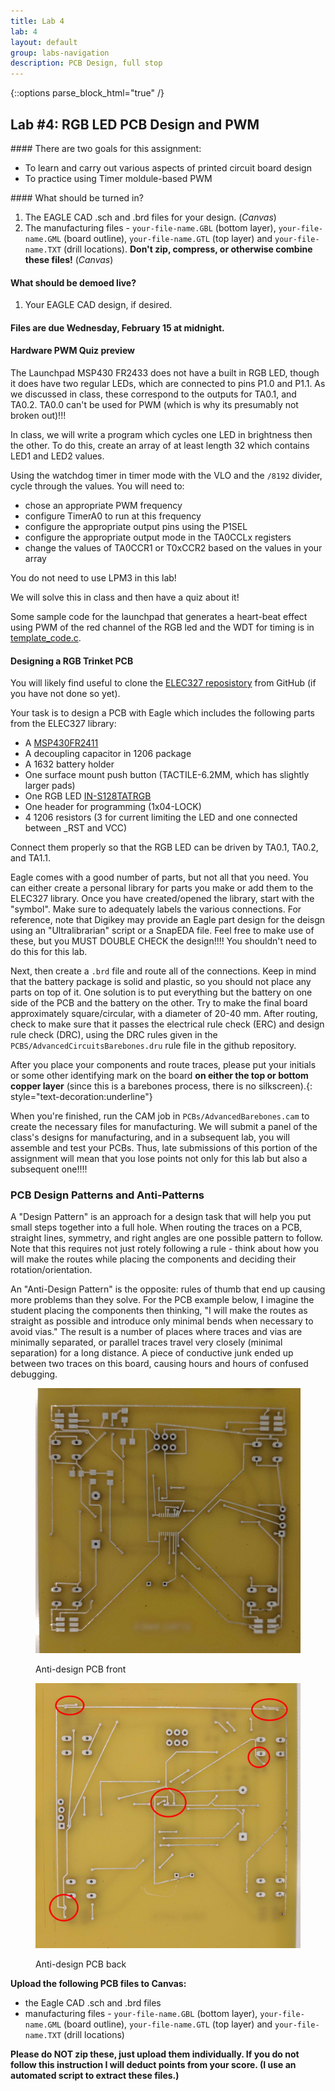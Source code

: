 ```yaml
---
title: Lab 4
lab: 4
layout: default
group: labs-navigation
description: PCB Design, full stop
---
```



{::options parse_block_html="true" /}


## Lab #4: RGB LED PCB Design and PWM

<div class="alert alert-info" role="alert">
#### There are two goals for this assignment:

  - To learn and carry out various aspects of printed circuit board design
  - To practice using Timer moldule-based PWM
  
</div>

<div class="alert alert-danger" role="alert">
#### What should be turned in?

  1. The EAGLE CAD .sch and .brd files for your design. (_Canvas_)
  2. The manufacturing files - `your-file-name.GBL` (bottom layer), `your-file-name.GML` (board
  outline), `your-file-name.GTL` (top layer) and `your-file-name.TXT` (drill locations).
  **Don't zip, compress, or otherwise combine these files!** (_Canvas_)

#### What should be demoed live?
  1. Your EAGLE CAD design, if desired.

#### Files are due Wednesday, February 15 at midnight.

</div>

#### Hardware PWM Quiz preview

The Launchpad MSP430 FR2433 does not have a built in RGB LED, though it does have two regular LEDs, which
are connected to pins P1.0 and P1.1. As we discussed in class, these correspond to the outputs for TA0.1, 
and TA0.2.  TA0.0 can't be used for PWM (which is why its presumably not broken out)!!! 

In class, we will write a program which cycles one LED in brightness then the other.
To do this, create an array of at least length 32 which contains LED1 and LED2 values. 

<!---
You can generate these using Python (e.g., the [matplotlib hsv
colormap](https://matplotlib.org/stable/tutorials/colors/colormaps.html)). Sample code in a Jupyter
notebook is [here](GenerateColorMap.ipynb). 
--->

Using the watchdog timer
in timer mode with the VLO and the `/8192` divider, cycle through the values. You will need to:
  - chose an appropriate PWM frequency
  - configure TimerA0 to run at this frequency
  - configure the appropriate output pins using the P1SEL
  - configure the appropriate output mode in the TA0CCLx registers
  - change the values of TA0CCR1 or T0xCCR2 based on the values in your array

You do not need to use LPM3 in this lab!

We will solve this in class and then have a quiz about it!

Some sample code for the launchpad that generates a heart-beat effect using PWM of the red channel
of the RGB led and the WDT for timing is in [template_code.c](template_code.c).

#### Designing a RGB Trinket PCB

<!--
By popular demand, this lab will feature a BGA-mounted accelerometer. The part we will use can be
found in the Digikey catalog:
[MXC4005XC](https://www.digikey.com/en/products/detail/memsic-inc/MXC4005XC/10322569), and the data
sheet is also [here](MXC400xXC_Rev.B_4-24-15.pdf). The accelerometer uses the I2C serial data
interface. If you look at the datasheet for the MSP430G2553, you'll see that only one of the serial
interface modules handles I2C, USCI B0. The pins which need to be connected are P1.6 (SCL - I2C
clock) and P1.7 (SDA - I2C data). The I2C bus requires pull-up resistors, which have been included
in the schematic for you.

-->
You will likely find useful to clone the [ELEC327 reposistory](https://github.com/ckemere/ELEC327) from
GitHub (if you have not done so yet).

Your task is to design a PCB with Eagle which includes the following parts from the ELEC327 library:
   - A [MSP430FR2411](https://github.com/ckemere/ELEC327/raw/master/Labs/Lab4/Datasheets/msp430fr2422.pdf)
   - A decoupling capacitor in 1206 package
   - A 1632 battery holder
   - One surface mount push button (TACTILE-6.2MM, which has slightly larger pads)
   - One RGB LED [IN-S128TATRGB](https://github.com/ckemere/ELEC327/raw/master/Labs/Lab4/Datasheets/IN-S128TATRGB_V1.0.pdf)
   - One header for programming (1x04-LOCK)
   - 4 1206 resistors (3 for current limiting the LED and one connected between _RST and VCC)

<div class="alert alert-info" role="alert">
Connect them properly so that the RGB LED can be driven by TA0.1, TA0.2, and TA1.1.
</div>

Eagle comes with a good number of parts, but not all that you need. You can either
create a personal library for parts you make or add them to the ELEC327 library. Once you have
created/opened the library, start with the "symbol". Make sure to adequately labels the various
connections.  For reference, note that Digikey may provide an Eagle part design for the deisgn using an "Ultralibrarian"
script or a SnapEDA file. Feel free to make use of these, but you MUST DOUBLE CHECK the
design!!!! You shouldn't need to do this for this lab.

Next, then create a `.brd` file and route all of the connections. Keep in mind that the
battery package is solid and plastic, so you should not place any parts on top of it. One
solution is to put everything but the battery on one side of the PCB and the battery on the
other. Try to make the final board approximately square/circular, with a diameter of 20-40 mm.
After routing, check to make sure that it passes the electrical rule check (ERC) and design rule
check (DRC), using the DRC rules given in the `PCBS/AdvancedCircuitsBarebones.dru` rule file in the
github repository.

After you place your components and route traces, please put your initials or some other
identifying mark on the board **on either the top or bottom copper layer** (since this is a
barebones process, there is no silkscreen).{: style="text-decoration:underline"}

When you're finished, run the CAM job in `PCBs/AdvancedBarebones.cam` to create the necessary
files for manufacturing. We will submit a panel of the class's designs for manufacturing, and
in a subsequent lab, you will assemble and test your PCBs. Thus, late submissions of this
portion of the assignment will mean that you lose points not only for this lab but also a
subsequent one!!!!

### PCB Design Patterns and Anti-Patterns

A "Design Pattern" is an approach for a design task that will help you put small steps together
into a full hole. When routing the traces on a PCB, straight lines, symmetry, and right angles
are one possible pattern to follow. Note that this requires not just rotely following a rule -
think about how you will make the routes while placing the components and deciding their
rotation/orientation.

An "Anti-Design Pattern" is the opposite: rules of thumb that end up causing more problems than
they solve. For the PCB example below, I imagine the student placing the components then
thinking, "I will make the routes as straight as possible and introduce only minimal bends when
necessary to avoid vias." The result is a number of places where traces and vias are minimally
separated, or parallel traces travel very closely (minimal separation) for a long distance. A
piece of conductive junk ended up between two traces on this board, causing hours and hours of
confused debugging.


<div class="row">
<div class="col-md-6 col-sm-6 col-xs-6">
<figure class="figure">
<a href="PCB-Antidesign-Front.jpg"> <img src="PCB-Antidesign-Front.jpg" class="figure-img
img-fluid rounded" alt="PCB Example Front"></a>
<figcaption class="figure-caption"><p>Anti-design PCB front</p></figcaption>
</figure>
</div>
<div class="col-md-6 col-sm-6 col-xs-6">
<figure class="figure">
<a href="PCB-Antidesign-Back.jpg"> <img src="PCB-Antidesign-Back.jpg" class="figure-img
img-fluid rounded" alt="PCB Example Back"></a>
<figcaption class="figure-caption"><p>Anti-design PCB back</p></figcaption>
</figure>
</div>
</div>


**Upload the following PCB files to Canvas:**

  + the Eagle CAD .sch and .brd files
  + manufacturing files - `your-file-name.GBL` (bottom layer), `your-file-name.GML` (board
  outline), `your-file-name.GTL` (top layer) and `your-file-name.TXT` (drill locations)

**Please do NOT zip these, just upload them individually. If you do not follow this instruction
I will deduct points from your score. (I use an automated script to extract these files.)**


